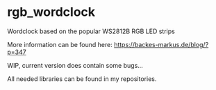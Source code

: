 rgb_wordclock
=============

Wordclock based on the popular WS2812B RGB LED strips

More information can be found here: https://backes-markus.de/blog/?p=347

WIP, current version does contain some bugs...

All needed libraries can be found in my repositories.
